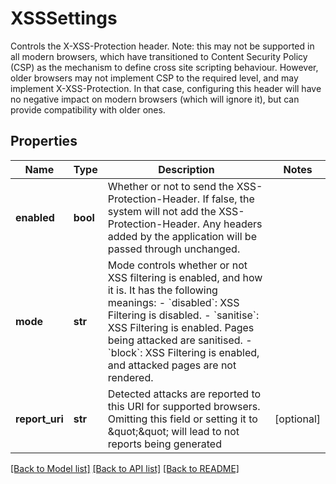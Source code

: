 # XSSSettings

Controls the X-XSS-Protection header. Note: this may not be supported in all modern browsers, which have transitioned to Content Security Policy (CSP) as the mechanism to define cross site scripting behaviour. However, older browsers may not implement CSP to the required level, and may implement X-XSS-Protection. In that case, configuring this header will have no negative impact on modern browsers (which will ignore it), but can provide compatibility with older ones. 
## Properties
Name | Type | Description | Notes
------------ | ------------- | ------------- | -------------
**enabled** | **bool** | Whether or not to send the XSS-Protection-Header. If false, the system will not add the XSS-Protection-Header. Any headers added by the application will be passed through unchanged.  | 
**mode** | **str** | Mode controls whether or not XSS filtering is enabled, and how it is. It has the following meanings:   - &#x60;disabled&#x60;: XSS Filtering is disabled.   - &#x60;sanitise&#x60;: XSS Filtering is enabled. Pages being attacked are sanitised.   - &#x60;block&#x60;: XSS Filtering is enabled, and attacked pages are not rendered.  | 
**report_uri** | **str** | Detected attacks are reported to this URI for supported browsers. Omitting this field or setting it to \&quot;\&quot; will lead to not reports being generated  | [optional] 

[[Back to Model list]](../README.md#documentation-for-models) [[Back to API list]](../README.md#documentation-for-api-endpoints) [[Back to README]](../README.md)


